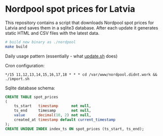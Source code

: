 # Nordpool spot prices for Latvia

This repository contains a script that downloads Nordpool spot prices for Latvia and saves them in a sqlite3 database. After each update it generates static HTML and CSV files with the latest data.

```bash
# build new binary as ./nordpool
make build
```

Daily usage pattern (essentially - what [update.sh](update.sh) does)

Cron configuration:

```cronexp
*/15 11,12,13,14,15,16,17,18 * * * cd /var/www/nordpool.didnt.work && ./import.sh
```

Sqlite database schema:

```sql
CREATE TABLE spot_prices
(
    ts_start   timestamp      not null,
    ts_end     timesamp       not null,
    value      decimal(10, 2) not null,
    created_at timestamp default current_timestamp
);
CREATE UNIQUE INDEX index_ts ON spot_prices (ts_start, ts_end);
```
